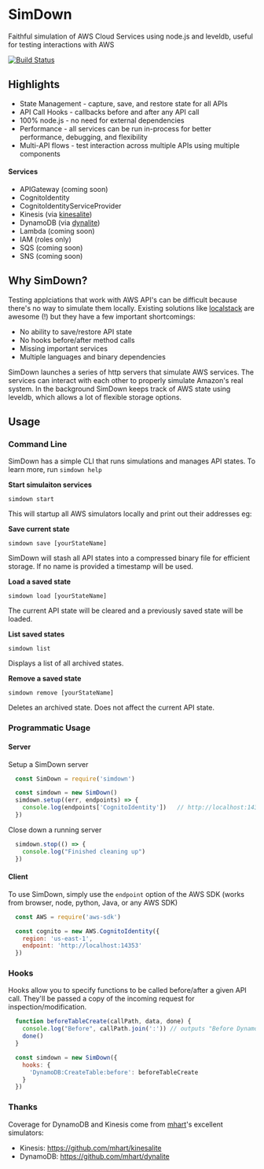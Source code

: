 # SimDown

Faithful simulation of AWS Cloud Services using node.js and leveldb, useful for testing interactions with AWS

[![Build Status](https://travis-ci.org/stackdown/simdown.svg?branch=master)](https://travis-ci.org/stackdown/simdown)

## Highlights

- State Management - capture, save, and restore state for all APIs
- API Call Hooks - callbacks before and after any API call
- 100% node.js - no need for external dependencies
- Performance - all services can be run in-process for better performance, debugging, and flexibility
- Multi-API flows - test interaction across multiple APIs using multiple components

#### Services
    
- APIGateway (coming soon)
- CognitoIdentity
- CognitoIdentityServiceProvider
- Kinesis (via [kinesalite](https://github.com/mhart/kinesalite))
- DynamoDB (via [dynalite](https://github.com/mhart/dynalite))
- Lambda (coming soon)
- IAM (roles only)
- SQS (coming soon)
- SNS (coming soon)

## Why SimDown?

Testing applciations that work with AWS API's can be difficult because there's no way to simulate them locally. Existing solutions like [localstack](https://github.com/localstack/localstack) are awesome (!) but they have a few important shortcomings:

- No ability to save/restore API state
- No hooks before/after method calls
- Missing important services
- Multiple languages and binary dependencies

SimDown launches a series of http servers that simulate AWS services. The services can interact with each other to properly simulate Amazon's real system. In the background SimDown keeps track of AWS state using leveldb, which allows a lot of flexible storage options.

## Usage

### Command Line

SimDown has a simple CLI that runs simulations and manages API states. To learn more, run `simdown help`

**Start simulaiton services**

`simdown start`

This will startup all AWS simulators locally and print out their addresses eg:

**Save current state**

`simdown save [yourStateName]`

SimDown will stash all API states into a compressed binary file for efficient storage. If no name is provided a timestamp will be used.

**Load a saved state**

`simdown load [yourStateName]`

The current API state will be cleared and a previously saved state will be loaded.

**List saved states**

`simdown list`

Displays a list of all archived states.

**Remove a saved state**

`simdown remove [yourStateName]`

Deletes an archived state. Does not affect the current API state.

### Programmatic Usage

#### Server

Setup a SimDown server

```JavaScript
  const SimDown = require('simdown')

  const simdown = new SimDown()
  simdown.setup((err, endpoints) => {
    console.log(endpoints['CognitoIdentity'])   // http://localhost:14353
  })
```

Close down a running server

```JavaScript
  simdown.stop(() => {
    console.log("Finished cleaning up")
  })
```

#### Client

To use SimDown, simply use the `endpoint` option of the AWS SDK (works from browser, node, python, Java, or any AWS SDK)

```JavaScript
  const AWS = require('aws-sdk')

  const cognito = new AWS.CognitoIdentity({
    region: 'us-east-1',
    endpoint: 'http://localhost:14353'
  })
```

### Hooks

Hooks allow you to specify functions to be called before/after a given API call. They'll be passed a copy of the incoming request for inspection/modification.

```JavaScript
  function beforeTableCreate(callPath, data, done) {
    console.log("Before", callPath.join(':')) // outputs "Before DynamoDB:CreateTable"
    done()
  }

  const simdown = new SimDown({
    hooks: {
      'DynamoDB:CreateTable:before': beforeTableCreate
    }
  })
```

### Thanks

Coverage for DynamoDB and Kinesis come from [mhart](https://github.com/mhart)'s excellent simulators:

- Kinesis: https://github.com/mhart/kinesalite
- DynamoDB: https://github.com/mhart/dynalite
